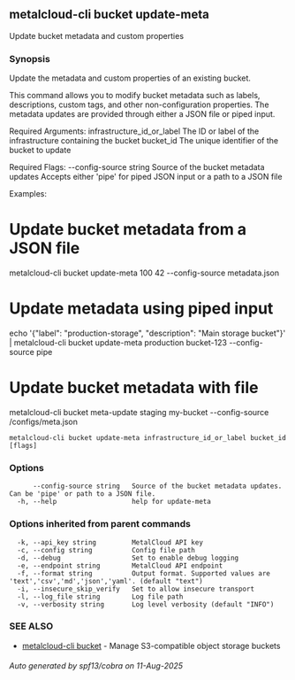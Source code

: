 ## metalcloud-cli bucket update-meta

Update bucket metadata and custom properties

### Synopsis

Update the metadata and custom properties of an existing bucket.

This command allows you to modify bucket metadata such as labels, descriptions, 
custom tags, and other non-configuration properties. The metadata updates are 
provided through either a JSON file or piped input.

Required Arguments:
  infrastructure_id_or_label    The ID or label of the infrastructure containing the bucket
  bucket_id                     The unique identifier of the bucket to update

Required Flags:
  --config-source string       Source of the bucket metadata updates
                               Accepts either 'pipe' for piped JSON input or a path to a JSON file

Examples:
  # Update bucket metadata from a JSON file
  metalcloud-cli bucket update-meta 100 42 --config-source metadata.json

  # Update metadata using piped input
  echo '{"label": "production-storage", "description": "Main storage bucket"}' | metalcloud-cli bucket update-meta production bucket-123 --config-source pipe

  # Update bucket metadata with file
  metalcloud-cli bucket meta-update staging my-bucket --config-source /configs/meta.json

```
metalcloud-cli bucket update-meta infrastructure_id_or_label bucket_id [flags]
```

### Options

```
      --config-source string   Source of the bucket metadata updates. Can be 'pipe' or path to a JSON file.
  -h, --help                   help for update-meta
```

### Options inherited from parent commands

```
  -k, --api_key string         MetalCloud API key
  -c, --config string          Config file path
  -d, --debug                  Set to enable debug logging
  -e, --endpoint string        MetalCloud API endpoint
  -f, --format string          Output format. Supported values are 'text','csv','md','json','yaml'. (default "text")
  -i, --insecure_skip_verify   Set to allow insecure transport
  -l, --log_file string        Log file path
  -v, --verbosity string       Log level verbosity (default "INFO")
```

### SEE ALSO

* [metalcloud-cli bucket](metalcloud-cli_bucket.md)	 - Manage S3-compatible object storage buckets

###### Auto generated by spf13/cobra on 11-Aug-2025
